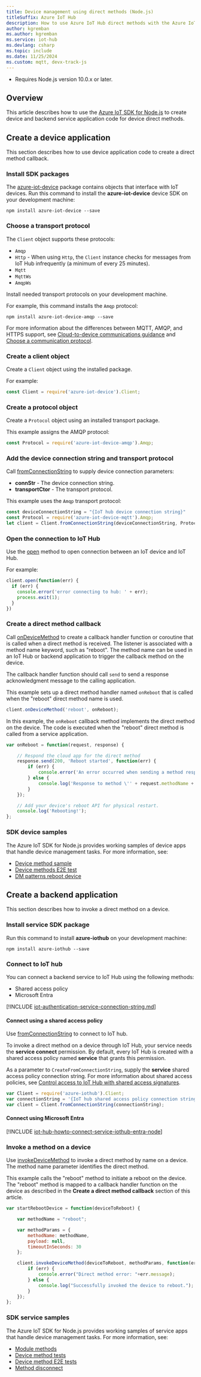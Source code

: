 ```yaml
---
title: Device management using direct methods (Node.js)
titleSuffix: Azure IoT Hub
description: How to use Azure IoT Hub direct methods with the Azure IoT SDK for Node.js for device management tasks including invoking a remote device reboot.
author: kgremban
ms.author: kgremban
ms.service: iot-hub
ms.devlang: csharp
ms.topic: include
ms.date: 11/25/2024
ms.custom: mqtt, devx-track-js
---
```


  *  Requires Node.js version 10.0.x or later.

## Overview

This article describes how to use the [Azure IoT SDK for Node.js](https://github.com/Azure/azure-iot-sdk-node) to create device and backend service application code for device direct methods.

## Create a device application

This section describes how to use device application code to create a direct method callback.

### Install SDK packages

The [azure-iot-device](/javascript/api/azure-iot-device) package contains objects that interface with IoT devices. Run this command to install the **azure-iot-device** device SDK on your development machine:

```cmd/sh
npm install azure-iot-device --save
```

### Choose a transport protocol

The `Client` object supports these protocols:

* `Amqp`
* `Http` - When using `Http`, the `Client` instance checks for messages from IoT Hub infrequently (a minimum of every 25 minutes).
* `Mqtt`
* `MqttWs`
* `AmqpWs`

Install needed transport protocols on your development machine.

For example, this command installs the `Amqp` protocol:

```cmd/sh
npm install azure-iot-device-amqp --save
```

For more information about the differences between MQTT, AMQP, and HTTPS support, see [Cloud-to-device communications guidance](../articles/iot-hub/iot-hub-devguide-c2d-guidance.md) and [Choose a communication protocol](../articles/iot-hub/iot-hub-devguide-protocols.md).

### Create a client object

Create a `Client` object using the installed package.

For example:

```javascript
const Client = require('azure-iot-device').Client;
```

### Create a protocol object

Create a `Protocol` object using an installed transport package.

This example assigns the AMQP protocol:

```javascript
const Protocol = require('azure-iot-device-amqp').Amqp;
```

### Add the device connection string and transport protocol

Call [fromConnectionString](/javascript/api/azure-iot-device/client?#azure-iot-device-client-fromconnectionstring) to supply device connection parameters:

* **connStr** - The device connection string.
* **transportCtor** - The transport protocol.

This example uses the `Amqp` transport protocol:

```javascript
const deviceConnectionString = "{IoT hub device connection string}"
const Protocol = require('azure-iot-device-mqtt').Amqp;
let client = Client.fromConnectionString(deviceConnectionString, Protocol);
```

### Open the connection to IoT Hub

Use the [open](/javascript/api/azure-iot-device/client?#azure-iot-device-client-open) method to open connection between an IoT device and IoT Hub.

For example:

```javascript
client.open(function(err) {
  if (err) {
    console.error('error connecting to hub: ' + err);
    process.exit(1);
  }
})
```

### Create a direct method callback

Call [onDeviceMethod](/javascript/api/azure-iot-device/client?#azure-iot-device-client-ondevicemethod) to create a callback handler function or coroutine that is called when a direct method is received. The listener is associated with a method name keyword, such as "reboot". The method name can be used in an IoT Hub or backend application to trigger the callback method on the device.

The callback handler function should call `send` to send a response acknowledgment message to the calling application.

This example sets up a direct method handler named `onReboot` that is called when the "reboot" direct method name is used.

```javascript
client.onDeviceMethod('reboot', onReboot);
```

In this example, the `onReboot` callback method implements the direct method on the device. The code is executed when the "reboot" direct method is called from a service application.

```javascript
var onReboot = function(request, response) {

    // Respond the cloud app for the direct method
    response.send(200, 'Reboot started', function(err) {
        if (err) {
            console.error('An error occurred when sending a method response:\n' + err.toString());
        } else {
            console.log('Response to method \'' + request.methodName + '\' sent successfully.');
        }
    });

    // Add your device's reboot API for physical restart.
    console.log('Rebooting!');
};
```

### SDK device samples

The Azure IoT SDK for Node.js provides working samples of device apps that handle device management tasks. For more information, see:

* [Device method sample](https://github.com/Azure/azure-iot-sdk-node/blob/a85e280350a12954f46672761b0b516d08d374b5/device/samples/javascript/device_methods.js)
* [Device methods E2E test](https://github.com/Azure/azure-iot-sdk-node/blob/a85e280350a12954f46672761b0b516d08d374b5/e2etests/test/device_method.js)
* [DM patterns reboot device](https://github.com/Azure/azure-iot-sdk-node/blob/a85e280350a12954f46672761b0b516d08d374b5/device/samples/javascript/dmpatterns_reboot_device.js)

## Create a backend application

This section describes how to invoke a direct method on a device.

### Install service SDK package

Run this command to install **azure-iothub** on your development machine:

```cmd/sh
npm install azure-iothub --save
```

### Connect to IoT hub

You can connect a backend service to IoT Hub using the following methods:

* Shared access policy
* Microsoft Entra

[!INCLUDE [iot-authentication-service-connection-string.md](iot-authentication-service-connection-string.md)]

#### Connect using a shared access policy

Use [fromConnectionString](/javascript/api/azure-iothub/client?#azure-iothub-client-fromconnectionstring) to connect to IoT hub.

To invoke a direct method on a device through IoT Hub, your service needs the **service connect** permission. By default, every IoT Hub is created with a shared access policy named **service** that grants this permission.

As a parameter to `CreateFromConnectionString`, supply the **service** shared access policy connection string. For more information about shared access policies, see [Control access to IoT Hub with shared access signatures](/azure/iot-hub/authenticate-authorize-sas).

```javascript
var Client = require('azure-iothub').Client;
var connectionString = '{IoT hub shared access policy connection string}';
var client = Client.fromConnectionString(connectionString);
```

#### Connect using Microsoft Entra

[!INCLUDE [iot-hub-howto-connect-service-iothub-entra-node](iot-hub-howto-connect-service-iothub-entra-node.md)]

### Invoke a method on a device

Use [invokeDeviceMethod](/javascript/api/azure-iothub/client?#azure-iothub-client-invokedevicemethod) to invoke a direct method by name on a device. The method name parameter identifies the direct method.

This example calls the "reboot" method to initiate a reboot on the device. The "reboot" method is mapped to a callback handler function on the device as described in the **Create a direct method callback** section of this article.

```javascript
var startRebootDevice = function(deviceToReboot) {

    var methodName = "reboot";

    var methodParams = {
        methodName: methodName,
        payload: null,
        timeoutInSeconds: 30
    };

    client.invokeDeviceMethod(deviceToReboot, methodParams, function(err, result) {
        if (err) {
            console.error("Direct method error: "+err.message);
        } else {
            console.log("Successfully invoked the device to reboot.");  
        }
    });
};
```

### SDK service samples

The Azure IoT SDK for Node.js provides working samples of service apps that handle device management tasks. For more information, see:

* [Module methods](https://github.com/Azure/azure-iot-sdk-node/blob/a85e280350a12954f46672761b0b516d08d374b5/e2etests/test/module_methods.js)
* [Device method tests](https://github.com/Azure/azure-iot-sdk-node/blob/a85e280350a12954f46672761b0b516d08d374b5/ts-e2e/src/device_methods.tests.ts)
* [Device method E2E tests](https://github.com/Azure/azure-iot-sdk-node/blob/a85e280350a12954f46672761b0b516d08d374b5/e2etests/test/device_method.js)
* [Method disconnect](https://github.com/Azure/azure-iot-sdk-node/blob/a85e280350a12954f46672761b0b516d08d374b5/e2etests/test/method_disconnect.js)
